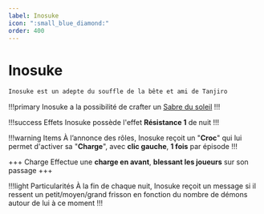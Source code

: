 ```yaml
---
label: Inosuke
icon: ":small_blue_diamond:"
order: 400
---
```


# Inosuke

```txt
Inosuke est un adepte du souffle de la bête et ami de Tanjiro
```

!!!primary
Inosuke a la possibilité de crafter un [Sabre du soleil](/demonslayer-uhc/divers/sabre)
!!!

!!!success Effets
Inosuke possède l'effet **Résistance 1** de nuit
!!!

!!!warning Items
À l’annonce des rôles, Inosuke reçoit un "**Croc**" qui lui permet d'activer sa "**Charge**", avec **clic gauche**, **1 fois** par épisode
!!!

+++ Charge
Effectue une **charge en avant**, **blessant les joueurs** sur son passage
+++

!!!light Particularités
À la fin de chaque nuit, Inosuke reçoit un message si il ressent un petit/moyen/grand frisson en fonction du nombre de démons autour de lui à ce moment
!!!
